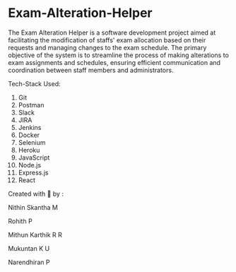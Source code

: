 # Exam-Alteration-Helper
The Exam Alteration Helper is a software development project aimed at facilitating the modification of staffs' exam allocation based on their requests and managing changes to the exam schedule. The primary objective of the system is to streamline the process of making alterations to exam assignments and schedules, ensuring efficient communication and coordination between staff members and administrators.

Tech-Stack Used:
1. Git
2. Postman
3. Slack
4. JIRA
5. Jenkins
6. Docker
7. Selenium
8. Heroku
9. JavaScript
10. Node.js
11. Express.js
12. React


Created with 💖 by :

 Nithin Skantha M
 
 Rohith P
 
 Mithun Karthik R R
 
 Mukuntan K U
 
 Narendhiran P
